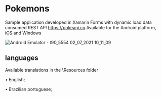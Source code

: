# Pokemons
Sample application developed in Xamarin Forms with dynamic load data consumed REST API https://pokeapi.co Available for the Android platform, iOS and Windows

![Android Emulator - t90_5554 02_07_2021 10_11_09](https://user-images.githubusercontent.com/68563526/124279780-42bb3900-db1e-11eb-953f-d424d30cf0e5.png)

<h2>languages</h2>

<p>Available translations in the \Resources folder</p>
<p>•	English;</p>
<p>•	Brazilian portuguese;</p>
<p></p>



